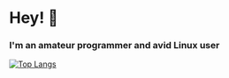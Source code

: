 # Hey! 👋
### I'm an amateur programmer and avid Linux user

[![Top Langs](https://github-readme-stats.vercel.app/api/top-langs/?username=theamazing0&exclude_repo=Capitals-3.0,Capitals-2.0,Capitals-1.0&layout=compact)](https://github.com/anuraghazra/github-readme-stats)

<!--
**theamazing0/theamazing0** is a ✨ _special_ ✨ repository because its `README.md` (this file) appears on your GitHub profile.

Here are some ideas to get you started:

- 🔭 I’m currently working on ...
- 🌱 I’m currently learning ...
- 👯 I’m looking to collaborate on ...
- 🤔 I’m looking for help with ...
- 💬 Ask me about ...
- 📫 How to reach me: ...
- 😄 Pronouns: ...
- ⚡ Fun fact: ...
-->
